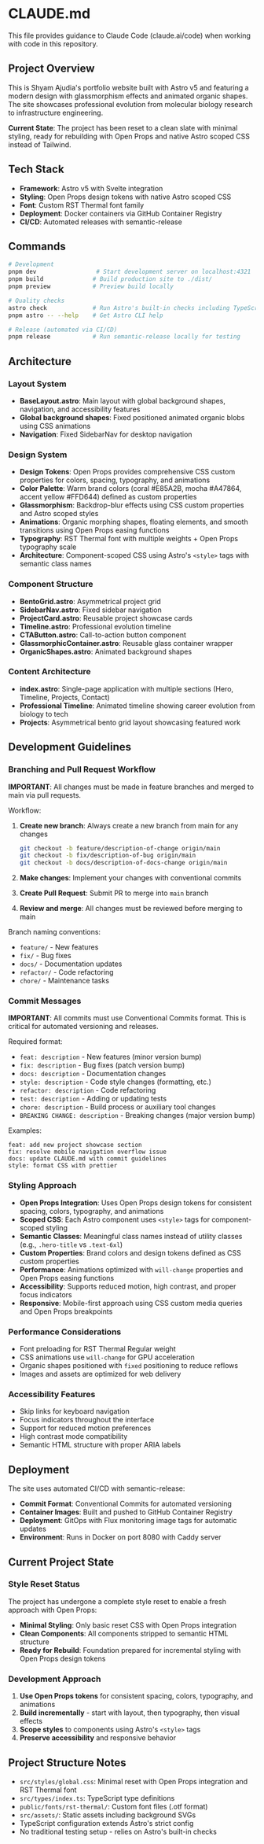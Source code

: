 # CLAUDE.md

This file provides guidance to Claude Code (claude.ai/code) when working with code in this repository.

## Project Overview

This is Shyam Ajudia's portfolio website built with Astro v5 and featuring a modern design with glassmorphism effects and animated organic shapes. The site showcases professional evolution from molecular biology research to infrastructure engineering.

**Current State**: The project has been reset to a clean slate with minimal styling, ready for rebuilding with Open Props and native Astro scoped CSS instead of Tailwind.

## Tech Stack

- **Framework**: Astro v5 with Svelte integration
- **Styling**: Open Props design tokens with native Astro scoped CSS
- **Font**: Custom RST Thermal font family
- **Deployment**: Docker containers via GitHub Container Registry
- **CI/CD**: Automated releases with semantic-release

## Commands

```bash
# Development
pnpm dev                 # Start development server on localhost:4321
pnpm build              # Build production site to ./dist/
pnpm preview            # Preview build locally

# Quality checks
astro check             # Run Astro's built-in checks including TypeScript
pnpm astro -- --help    # Get Astro CLI help

# Release (automated via CI/CD)
pnpm release            # Run semantic-release locally for testing
```

## Architecture

### Layout System

- **BaseLayout.astro**: Main layout with global background shapes, navigation, and accessibility features
- **Global background shapes**: Fixed positioned animated organic blobs using CSS animations
- **Navigation**: Fixed SidebarNav for desktop navigation

### Design System

- **Design Tokens**: Open Props provides comprehensive CSS custom properties for colors, spacing, typography, and animations
- **Color Palette**: Warm brand colors (coral #E85A2B, mocha #A47864, accent yellow #FFD644) defined as custom properties
- **Glassmorphism**: Backdrop-blur effects using CSS custom properties and Astro scoped styles
- **Animations**: Organic morphing shapes, floating elements, and smooth transitions using Open Props easing functions
- **Typography**: RST Thermal font with multiple weights + Open Props typography scale
- **Architecture**: Component-scoped CSS using Astro's `<style>` tags with semantic class names

### Component Structure

- **BentoGrid.astro**: Asymmetrical project grid
- **SidebarNav.astro**: Fixed sidebar navigation
- **ProjectCard.astro**: Reusable project showcase cards
- **Timeline.astro**: Professional evolution timeline
- **CTAButton.astro**: Call-to-action button component
- **GlassmorphicContainer.astro**: Reusable glass container wrapper
- **OrganicShapes.astro**: Animated background shapes

### Content Architecture

- **index.astro**: Single-page application with multiple sections (Hero, Timeline, Projects, Contact)
- **Professional Timeline**: Animated timeline showing career evolution from biology to tech
- **Projects**: Asymmetrical bento grid layout showcasing featured work

## Development Guidelines

### Branching and Pull Request Workflow

**IMPORTANT**: All changes must be made in feature branches and merged to main via pull requests.

Workflow:

1. **Create new branch**: Always create a new branch from main for any changes

   ```bash
   git checkout -b feature/description-of-change origin/main
   git checkout -b fix/description-of-bug origin/main
   git checkout -b docs/description-of-docs-change origin/main
   ```

2. **Make changes**: Implement your changes with conventional commits
3. **Create Pull Request**: Submit PR to merge into `main` branch
4. **Review and merge**: All changes must be reviewed before merging to main

Branch naming conventions:

- `feature/` - New features
- `fix/` - Bug fixes  
- `docs/` - Documentation updates
- `refactor/` - Code refactoring
- `chore/` - Maintenance tasks

### Commit Messages

**IMPORTANT**: All commits must use Conventional Commits format. This is critical for automated versioning and releases.

Required format:

- `feat: description` - New features (minor version bump)
- `fix: description` - Bug fixes (patch version bump)
- `docs: description` - Documentation changes
- `style: description` - Code style changes (formatting, etc.)
- `refactor: description` - Code refactoring
- `test: description` - Adding or updating tests
- `chore: description` - Build process or auxiliary tool changes
- `BREAKING CHANGE: description` - Breaking changes (major version bump)

Examples:

```
feat: add new project showcase section
fix: resolve mobile navigation overflow issue
docs: update CLAUDE.md with commit guidelines
style: format CSS with prettier
```

### Styling Approach

- **Open Props Integration**: Uses Open Props design tokens for consistent spacing, colors, typography, and animations
- **Scoped CSS**: Each Astro component uses `<style>` tags for component-scoped styling
- **Semantic Classes**: Meaningful class names instead of utility classes (e.g., `.hero-title` vs `.text-6xl`)
- **Custom Properties**: Brand colors and design tokens defined as CSS custom properties
- **Performance**: Animations optimized with `will-change` properties and Open Props easing functions
- **Accessibility**: Supports reduced motion, high contrast, and proper focus indicators
- **Responsive**: Mobile-first approach using CSS custom media queries and Open Props breakpoints

### Performance Considerations

- Font preloading for RST Thermal Regular weight
- CSS animations use `will-change` for GPU acceleration
- Organic shapes positioned with `fixed` positioning to reduce reflows
- Images and assets are optimized for web delivery

### Accessibility Features

- Skip links for keyboard navigation
- Focus indicators throughout the interface  
- Support for reduced motion preferences
- High contrast mode compatibility
- Semantic HTML structure with proper ARIA labels

## Deployment

The site uses automated CI/CD with semantic-release:

- **Commit Format**: Conventional Commits for automated versioning
- **Container Images**: Built and pushed to GitHub Container Registry
- **Deployment**: GitOps with Flux monitoring image tags for automatic updates
- **Environment**: Runs in Docker on port 8080 with Caddy server

## Current Project State

### Style Reset Status

The project has undergone a complete style reset to enable a fresh approach with Open Props:

- **Minimal Styling**: Only basic reset CSS with Open Props integration
- **Clean Components**: All components stripped to semantic HTML structure
- **Ready for Rebuild**: Foundation prepared for incremental styling with Open Props design tokens

### Development Approach

1. **Use Open Props tokens** for consistent spacing, colors, typography, and animations
2. **Build incrementally** - start with layout, then typography, then visual effects
3. **Scope styles** to components using Astro's `<style>` tags
4. **Preserve accessibility** and responsive behavior

## Project Structure Notes

- `src/styles/global.css`: Minimal reset with Open Props integration and RST Thermal font
- `src/types/index.ts`: TypeScript type definitions
- `public/fonts/rst-thermal/`: Custom font files (.otf format)
- `src/assets/`: Static assets including background SVGs
- TypeScript configuration extends Astro's strict config
- No traditional testing setup - relies on Astro's built-in checks
